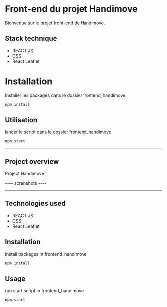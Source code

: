 # Front-end du projet Handimove 
Bienvenue sur le projet front-end de Handimove.
## Stack technique
- REACT.JS  
- CSS 
- React Leaflet
# Installation
Installer les packages dans le dossier frontend_handimove
```bash
npm install 
```
## Utilisation
lancer le script dans le dossier frontend_handimove
```bash
npm start
```

---------- 

## Project overview
Project Handimove

---- screnshots ----


----

## Technologies used 
- REACT.JS 
- CSS
- React Leaflet

## Installation
Install packages in frontend_handimove
```bash
npm install 
```
## Usage
run start script in frontend_handimove
```bash
npm start
```

